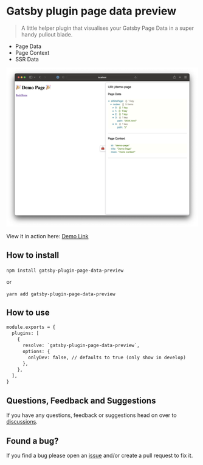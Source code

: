 # Gatsby plugin page data preview

> A little helper plugin that visualises your Gatsby Page Data in a super handy pullout blade.

- Page Data
- Page Context
- SSR Data

![Demo screen](demo.png)

View it in action here: [Demo Link](https://pagedatapreview.gatsbyjs.io/demo-page)

## How to install

`npm install gatsby-plugin-page-data-preview`

or

`yarn add gatsby-plugin-page-data-preview`

## How to use

```
module.exports = {
  plugins: [
    {
      resolve: `gatsby-plugin-page-data-preview`,
      options: {
        onlyDev: false, // defaults to true (only show in develop)
      },
    },
  ],
}
```

## Questions, Feedback and Suggestions

If you have any questions, feedback or suggestions head on over to [discussions](https://github.com/ashhitch/gatsby-plugin-page-data-preview/discussions).

## Found a bug?

If you find a bug please open an [issue](https://github.com/ashhitch/gatsby-plugin-page-data-preview/issues) and/or create a pull request to fix it.
